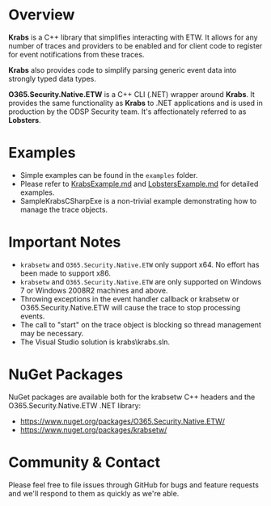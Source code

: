 
Overview
========

**Krabs** is a C++ library that simplifies interacting with ETW. It allows for any number of traces and providers to be enabled and for client code to register for event notifications from these traces.

**Krabs** also provides code to simplify parsing generic event data into strongly typed data types.

**O365.Security.Native.ETW** is a C++ CLI (.NET) wrapper around **Krabs**. It provides the same functionality as **Krabs** to .NET applications and is used in production by the ODSP Security team. It's affectionately referred to as **Lobsters**.

Examples
========

* Simple examples can be found in the `examples` folder.
* Please refer to [KrabsExample.md](docs/KrabsExample.md) and [LobstersExample.md](docs/LobstersExample.md) for detailed examples.
* SampleKrabsCSharpExe is a non-trivial example demonstrating how to manage the trace objects.

Important Notes
==============
* `krabsetw` and `O365.Security.Native.ETW` only support x64. No effort has been made to support x86.
* `krabsetw` and `O365.Security.Native.ETW` are only supported on Windows 7 or Windows 2008R2 machines and above.
* Throwing exceptions in the event handler callback or krabsetw or O365.Security.Native.ETW will cause the trace to stop processing events.
* The call to "start" on the trace object is blocking so thread management may be necessary.
* The Visual Studio solution is krabs\krabs.sln.

NuGet Packages
==============
NuGet packages are available both for the krabsetw C++ headers and the O365.Security.Native.ETW .NET library:
* https://www.nuget.org/packages/O365.Security.Native.ETW/
* https://www.nuget.org/packages/krabsetw/

Community & Contact
==============
Please feel free to file issues through GitHub for bugs and feature requests and we'll respond to them as quickly as we're able.
